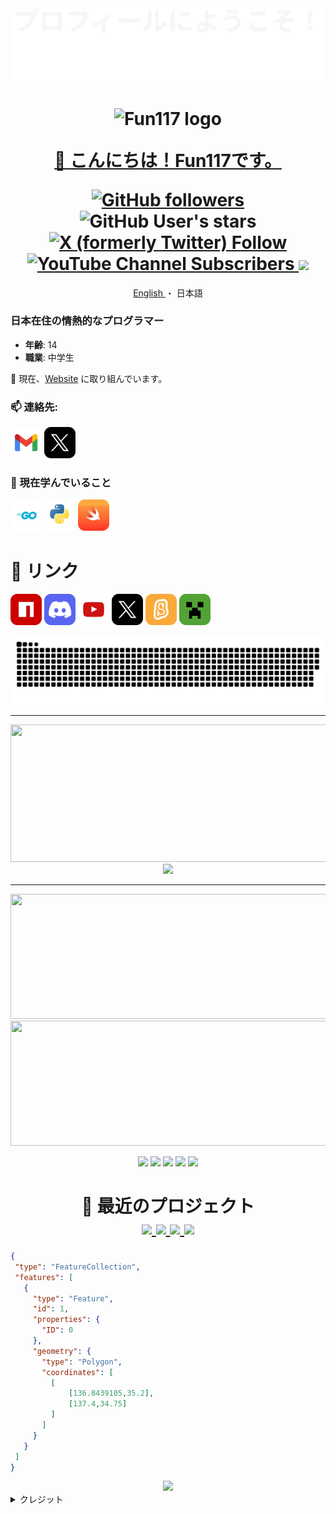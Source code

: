 [npm-img]: ../assets/icons/npm.png
[discord-img]: ../assets/icons/discord.png
[youtube-img]: ../assets/icons/youtube.png
[twitter-img]: ../assets/icons/twitter.png

[gmail-img]: ../assets/icons/gmail.png
[go-img]: ../assets/icons/go.png
[python-img]: ../assets/icons/python.png
[swift-img]: ../assets/icons/swift.png
[scratch-img]: ../assets/icons/scratch.png
[minecraft-img]: ../assets/icons/minecraft.png

<div align="center">
  <img src="../assets/svg/welcome.ja.svg" alt="Welcome"/>
</div>
<h1 align="center">
  <img src="https://avatars.githubusercontent.com/u/141471450?s=400&u=d41619c3703941f545528e6928c3e5cdf64f327e&v=4" alt="Fun117 logo" width="96px"/>
  
  [👋 こんにちは！Fun117です。](https://fun117.dev)
  
  <div>
    <a href="https://github.com/Fun117?tab=followers">
      <img alt="GitHub followers" src="https://img.shields.io/github/followers/fun117">
    </a>
    <img alt="GitHub User's stars" src="https://img.shields.io/github/stars/fun117">
    <a href="https://twitter.com/Fun_117">
      <img alt="X (formerly Twitter) Follow" src="https://img.shields.io/twitter/follow/Fun_117">
    </a>
    <a href="https://www.youtube.com/channel/UCT34DhsVlYoyV8Y4c-MTTrQ">
      <img alt="YouTube Channel Subscribers" src="https://img.shields.io/youtube/channel/subscribers/UCT34DhsVlYoyV8Y4c-MTTrQ">
    </a>
    <a>
      <img src="https://komarev.com/ghpvc/?username=fun117&color=blue" />
    </a>
  </div>
</h1>

<div align="center">
  <a href="../README.md">
    English
  </a>
  ・
  <a>
    日本語
  </a>
</div>

### 日本在住の情熱的なプログラマー

- **年齢**: 14
- **職業**: 中学生

🔭 現在、[Website](https://github.com/selcold/scratch-building) に取り組んでいます。

### 📫 連絡先:

[![Email][gmail-img]](mailto:fun117.kun@gmail.com)
[![Twitter(x)][twitter-img]](https://twitter.com/Fun_117)

### 🌱 現在学んでいること

[![Go][go-img]](https://go.dev/)
[![Python][python-img]](https://www.python.org/)
[![Swift][swift-img]](https://www.swift.org/)

# 🔗 リンク

[![NPM][npm-img]](https://www.npmjs.com/~fun117)
[![Discord][discord-img]](https://discord.com/users/990984460365365258)
[![Youtube][youtube-img]](https://www.youtube.com/channel/UCT34DhsVlYoyV8Y4c-MTTrQ)
[![Twitter(x)][twitter-img]](https://twitter.com/Fun_117)
[![Scratch][scratch-img]](https://scratch.mit.edu/users/Fun_117/)
[![Minecraft][minecraft-img]](https://ja.namemc.com/profile/Fun117.1)

<p align="center">
  <picture>
    <source
      srcset="../assets/svg/github-contribution-grid-snake-dark.svg"
      media="(prefers-color-scheme: dark)"
    />
    <source
      srcset="../assets/svg/github-contribution-grid-snake.svg"
      media="(prefers-color-scheme: light), (prefers-color-scheme: no-preference)"
    />
    <img src="../assets/svg/github-contribution-grid-snake.svg" />
  </picture>
</p>

---

<p align="center">
  <picture>
    <source
      srcset="https://github-readme-streak-stats.herokuapp.com?user=Fun117&hide_border=true&border_radius=5&card_width=800&theme=github-dark-blue&locale=ja"
      media="(prefers-color-scheme: dark)"
    />
    <source
      srcset="https://github-readme-streak-stats.herokuapp.com?user=Fun117&hide_border=true&border_radius=5&card_width=800&locale=ja"
      media="(prefers-color-scheme: light), (prefers-color-scheme: no-preference)"
    />
    <img width="800" height="220" src="https://github-readme-streak-stats.herokuapp.com?user=Fun117&hide_border=true&border_radius=5&card_width=800&locale=ja" />
  </picture>

  <picture>
    <source
      srcset="https://github-profile-trophy.vercel.app/?username=fun117&theme=algolia&row=1&margin-w=20&no-bg=true&no-frame=true&locale=ja"
      media="(prefers-color-scheme: dark)"
    />
    <source
      srcset="https://github-profile-trophy.vercel.app/?username=fun117&theme=flat&row=1&margin-w=20&no-bg=true&no-frame=true&locale=ja"
      media="(prefers-color-scheme: light), (prefers-color-scheme: no-preference)"
    />
    <img src="https://github-profile-trophy.vercel.app/?username=fun117&theme=flat&row=1&margin-w=20&no-bg=true&no-frame=true&locale=ja" />
  </picture>
</p>

---

<p align="center">
  <picture>
    <source
      srcset="https://github-readme-stats.vercel.app/api?username=Fun117&show_icons=true&theme=github_dark&locale=ja"
      media="(prefers-color-scheme: dark)"
    />
    <source
      srcset="https://github-readme-stats.vercel.app/api?username=Fun117&show_icons=true&locale=ja"
      media="(prefers-color-scheme: light), (prefers-color-scheme: no-preference)"
    />
    <img width="600" height="200" src="https://github-readme-stats.vercel.app/api?username=Fun117&show_icons=true&locale=ja" />
  </picture>
  <picture>
    <source
      srcset="https://github-readme-stats.vercel.app/api/top-langs/?username=Fun117&size_weight=0.15&count_weight=0.5&layout=compact&theme=github_dark&locale=ja"
      media="(prefers-color-scheme: dark)"
    />
    <source
      srcset="https://github-readme-stats.vercel.app/api/top-langs/?username=Fun117&size_weight=0.15&count_weight=0.5&layout=compact&locale=ja"
      media="(prefers-color-scheme: light), (prefers-color-scheme: no-preference)"
    />
    <img width="600" height="200" src="https://github-readme-stats.vercel.app/api/top-langs/?username=Fun117&size_weight=0.15&count_weight=0.5&layout=compact&locale=ja" />
  </picture>
</p>

<p align="center">
  <picture>
    <source
      srcset="https://github-profile-summary-cards.vercel.app/api/cards/profile-details?username=fun117&theme=github_dark"
      media="(prefers-color-scheme: dark)"
    />
    <source
      srcset="https://github-profile-summary-cards.vercel.app/api/cards/profile-details?username=fun117"
      media="(prefers-color-scheme: light), (prefers-color-scheme: no-preference)"
    />
    <img src="https://github-profile-summary-cards.vercel.app/api/cards/profile-details?username=fun117" />
  </picture>

  <picture>
    <source
      srcset="https://github-profile-summary-cards.vercel.app/api/cards/repos-per-language?username=fun117&theme=github_dark"
      media="(prefers-color-scheme: dark)"
    />
    <source
      srcset="https://github-profile-summary-cards.vercel.app/api/cards/repos-per-language?username=fun117"
      media="(prefers-color-scheme: light), (prefers-color-scheme: no-preference)"
    />
    <img src="https://github-profile-summary-cards.vercel.app/api/cards/repos-per-language?username=fun117" />
  </picture>

  <picture>
    <source
      srcset="https://github-profile-summary-cards.vercel.app/api/cards/most-commit-language?username=fun117&theme=github_dark"
      media="(prefers-color-scheme: dark)"
    />
    <source
      srcset="https://github-profile-summary-cards.vercel.app/api/cards/most-commit-language?username=fun117"
      media="(prefers-color-scheme: light), (prefers-color-scheme: no-preference)"
    />
    <img src="https://github-profile-summary-cards.vercel.app/api/cards/most-commit-language?username=fun117" />
  </picture>

  <picture>
    <source
      srcset="https://github-profile-summary-cards.vercel.app/api/cards/stats?username=fun117&theme=github_dark"
      media="(prefers-color-scheme: dark)"
    />
    <source
      srcset="https://github-profile-summary-cards.vercel.app/api/cards/stats?username=fun117"
      media="(prefers-color-scheme: light), (prefers-color-scheme: no-preference)"
    />
    <img src="https://github-profile-summary-cards.vercel.app/api/cards/stats?username=fun117" />
  </picture>

  <picture>
    <source
      srcset="https://github-profile-summary-cards.vercel.app/api/cards/productive-time?username=fun117&utcOffset=9&theme=github_dark"
      media="(prefers-color-scheme: dark)"
    />
    <source
      srcset="https://github-profile-summary-cards.vercel.app/api/cards/productive-time?username=fun117&utcOffset=9"
      media="(prefers-color-scheme: light), (prefers-color-scheme: no-preference)"
    />
    <img src="https://github-profile-summary-cards.vercel.app/api/cards/productive-time?username=fun117&utcOffset=9" />
  </picture>
</p>

<h1 align="center">
  🚀 最近のプロジェクト
  <div align="center">
    <a href="https://github.com/Fun117/nextjs-base-template">
      <picture>
        <source
          srcset="https://github-readme-stats.vercel.app/api/pin/?username=fun117&locale=ja&repo=nextjs-base-template&theme=github_dark"
          media="(prefers-color-scheme: dark)"
        />
        <source
          srcset="https://github-readme-stats.vercel.app/api/pin/?username=fun117&locale=ja&repo=nextjs-base-template"
          media="(prefers-color-scheme: light), (prefers-color-scheme: no-preference)"
        />
        <img src="https://github-readme-stats.vercel.app/api/pin/?username=fun117&locale=ja&repo=nextjs-base-template" />
      </picture>
    </a>
    <a href="https://github.com/Fun117/scratch-auth-react">
      <picture>
        <source
          srcset="https://github-readme-stats.vercel.app/api/pin/?username=fun117&locale=ja&repo=scratch-auth-react&theme=github_dark"
          media="(prefers-color-scheme: dark)"
        />
        <source
          srcset="https://github-readme-stats.vercel.app/api/pin/?username=fun117&locale=ja&repo=scratch-auth-react"
          media="(prefers-color-scheme: light), (prefers-color-scheme: no-preference)"
        />
        <img src="https://github-readme-stats.vercel.app/api/pin/?username=fun117&locale=ja&repo=scratch-auth-react" />
      </picture>
    </a>
    <a href="https://github.com/Fun117/zshmgr">
      <picture>
        <source
          srcset="https://github-readme-stats.vercel.app/api/pin/?username=fun117&locale=ja&repo=zshmgr&theme=github_dark"
          media="(prefers-color-scheme: dark)"
        />
        <source
          srcset="https://github-readme-stats.vercel.app/api/pin/?username=fun117&locale=ja&repo=zshmgr"
          media="(prefers-color-scheme: light), (prefers-color-scheme: no-preference)"
        />
        <img src="https://github-readme-stats.vercel.app/api/pin/?username=fun117&locale=ja&repo=zshmgr" />
      </picture>
    </a>
    <a href="https://github.com/selcold/scratch-building">
      <picture>
        <source
          srcset="https://github-readme-stats.vercel.app/api/pin/?username=selcold&locale=ja&repo=scratch-building&theme=github_dark"
          media="(prefers-color-scheme: dark)"
        />
        <source
          srcset="https://github-readme-stats.vercel.app/api/pin/?username=selcold&locale=ja&repo=scratch-building"
          media="(prefers-color-scheme: light), (prefers-color-scheme: no-preference)"
        />
        <img src="https://github-readme-stats.vercel.app/api/pin/?username=selcold&locale=ja&repo=scratch-building" />
      </picture>
    </a>
  </div>
</h1>

<!-- 日本, 愛知 - My Home-->
```geojson
{
 "type": "FeatureCollection",
 "features": [
   {
     "type": "Feature",
     "id": 1,
     "properties": {
       "ID": 0
     },
     "geometry": {
       "type": "Polygon",
       "coordinates": [
         [
             [136.8439105,35.2],
             [137.4,34.75]
         ]
       ]
     }
   }
 ]
}
```

<div align="center">
  <img src="https://profile-counter.glitch.me/fun117/count.svg" />
</div>

<details>
  <summary>クレジット</summary>
  <div>
    <a href="https://github.com/BEPb/">BEPb</a>
  </div>
</details>
